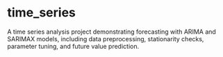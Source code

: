 # time_series
A time series analysis project demonstrating forecasting with ARIMA and SARIMAX models, including data preprocessing, stationarity checks, parameter tuning, and future value prediction.
